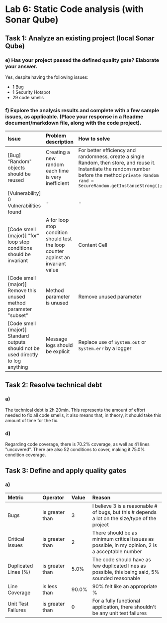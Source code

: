 # Lab 6: Static Code analysis (with Sonar Qube)

## Task 1: Analyze an existing project (local Sonar Qube)

### e) Has your project passed the defined quality gate? Elaborate your answer.

Yes, despite having the following issues:
* 1 Bug
* 1 Security Hotspot
* 29 code smells

### f) Explore the analysis results and complete with a few sample issues, as applicable. (Place your response in a Readme document/markdown file, along with the code project).

| Issue  | Problem description | How to solve
| :--- | :--- | :--- |
| [Bug] "Random" objects should be reused  | Creating a new random each time is very inefficient | For better efficiency and randomness, create a single Random, then store, and reuse it.  Instantiate the random number before the method `private Random rand = SecureRandom.getInstanceStrong();` | 
| [Vulnerability] 0 Vulnerabilities found  | -  | - |
| [Code smell (major)] "for" loop stop conditions should be invariant | A for loop stop condition should test the loop counter against an invariant value | Content Cell  |
| [Code smell (major)] Remove this unused method parameter "subset" | Method parameter is unused  | Remove unused parameter |
| [Code smell (major)] Standard outputs should not be used directly to log anything | Message logs should be explicit  | Replace use of `System.out` or `System.err` by a logger |

## Task 2: Resolve technical debt

### a)

The technical debt is 2h 20min. This represents the amount of effort needed to fix all code smells, it also means that, in theory, it should take this amount of time for the fix.

### d)

Regarding code coverage, there is 70.2% coverage, as well as 41 lines "uncovered". There are also 52 conditions to cover, making it 75.0% condition coverage.

## Task 3: Define and apply quality gates

### a)

| Metric  | Operator | Value | Reason
| :--- | :--- | :--- | :--- |
| Bugs | is greater than | 3 | I believe 3 is a reasonable # of bugs, but this # depends a lot on the size/type of the project |
| Critical Issues | is greater than | 2 | There should be as minimum critical issues as possible, in my opinion, 2 is a acceptable number |
| Duplicated Lines (%) | is greater than | 5.0% | The code should have as few duplicated lines as possible, this being said, 5% sounded reasonable |
| Line Coverage | is less than | 90.0% | 90% felt like an appropriate % |
| Unit Test Failures | is greater than | 0 | For a fully functional application, there shouldn't be any unit test failures |